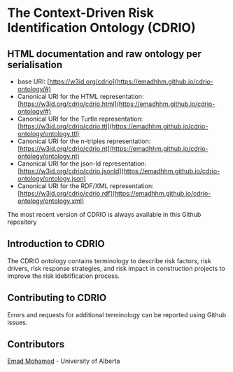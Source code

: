 # The Context-Driven Risk Identification Ontology (CDRIO)

## HTML documentation and raw ontology per serialisation

* base URI: [https://w3id.org/cdrio](https://emadhhm.github.io/cdrio-ontology/#)
* Canonical URI for the HTML representation: [https://w3id.org/cdrio/cdrio.html](https://emadhhm.github.io/cdrio-ontology/#)
* Canonical URI for the Turtle representation: [https://w3id.org/cdrio/cdrio.ttl](https://emadhhm.github.io/cdrio-ontology/ontology.ttl)
* Canonical URI for the n-triples representation: [https://w3id.org/cdrio/cdrio.nt](https://emadhhm.github.io/cdrio-ontology/ontology.nt)
* Canonical URI for the json-ld representation: [https://w3id.org/cdrio/cdrio.jsonld](https://emadhhm.github.io/cdrio-ontology/ontology.json)
* Canonical URI for the RDF/XML representation: [https://w3id.org/cdrio/cdrio.rdf](https://emadhhm.github.io/cdrio-ontology/ontology.xml)

The most recent version of CDRIO is always available in this Github repository

## Introduction to CDRIO

The CDRIO ontology contains terminology to describe risk factors, risk drivers, risk response strategies, and risk impact in construction projects to improve the risk idebtification process.

## Contributing to CDRIO

Errors and requests for additional terminology can be reported using Github issues.

## Contributors

[Emad Mohamed](https://github.com/EmadHHM) - University of Alberta
